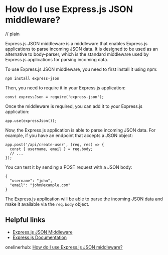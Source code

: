 # How do I use Express.js JSON middleware?
// plain

Express.js JSON middleware is a middleware that enables Express.js applications to parse incoming JSON data. It is designed to be used as an alternative to body-parser, which is the standard middleware used by Express.js applications for parsing incoming data.

To use Express.js JSON middleware, you need to first install it using npm:

```
npm install express-json
```

Then, you need to require it in your Express.js application:

```
const expressJson = require('express-json');
```

Once the middleware is required, you can add it to your Express.js application:

```
app.use(expressJson());
```

Now, the Express.js application is able to parse incoming JSON data. For example, if you have an endpoint that accepts a JSON object:

```
app.post('/api/create-user', (req, res) => {
  const { username, email } = req.body;
  // ...
});
```

You can test it by sending a POST request with a JSON body:

```
{
  "username": "john",
  "email": "john@example.com"
}
```

The Express.js application will be able to parse the incoming JSON data and make it available via the `req.body` object.

## Helpful links
- [Express.js JSON Middleware](https://www.npmjs.com/package/express-json)
- [Express.js Documentation](https://expressjs.com/en/guide/using-middleware.html)

onelinerhub: [How do I use Express.js JSON middleware?](https://onelinerhub.com/expressjs/how-do-i-use-express-js-json-middleware)